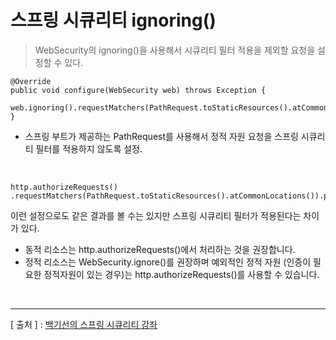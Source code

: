 스프링 시큐리티 ignoring() 
===

> WebSecurity의 ignoring()을 사용해서 시큐리티 필터 적용을 제외할 요청을 설정할 수 있다.
```
@Override
public void configure(WebSecurity web) throws Exception {
    web.ignoring().requestMatchers(PathRequest.toStaticResources().atCommonLocations());
}
```

+ 스프링 부트가 제공하는 PathRequest를 사용해서 정적 자원 요청을 스프링 시큐리티 필터를 적용하지 않도록 설정.

<br/>

```
http.authorizeRequests()
.requestMatchers(PathRequest.toStaticResources().atCommonLocations()).permitAll()
```

이런 설정으로도 같은 결과를 볼 수는 있지만 스프링 시큐리티 필터가 적용된다는 차이가 있다.
+	동적 리소스는 http.authorizeRequests()에서 처리하는 것을 권장합니다.
+	정적 리소스는 WebSecurity.ignore()를 권장하며 예외적인 정적 자원 (인증이 필요한 정적자원이 있는 경우)는 http.authorizeRequests()를 사용할 수 있습니다.

<br/>

---
[ 출처 ] : [백기선의 스프링 시큐리티 강좌](https://www.inflearn.com/course/%EB%B0%B1%EA%B8%B0%EC%84%A0-%EC%8A%A4%ED%94%84%EB%A7%81-%EC%8B%9C%ED%81%90%EB%A6%AC%ED%8B%B0)
